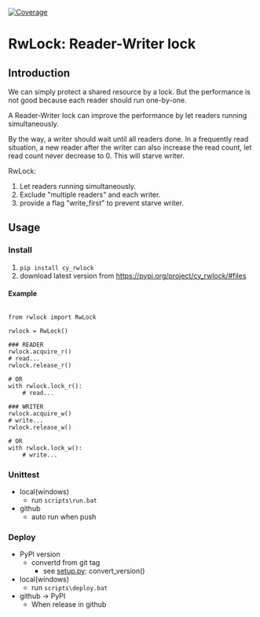 [![Coverage](https://codecov.io/gh/cy-arduino/cy_rwlock/branch/master/graph/badge.svg)](https://codecov.io/gh/cy-arduino/cy_rwlock)


# RwLock: Reader-Writer lock

## Introduction
We can simply protect a shared resource by a lock. But the performance is not
good because each reader should run one-by-one.

A Reader-Writer lock can improve the performance by let readers running 
simultaneously.

By the way, a writer should wait until all readers done.
In a frequently read situation, a new reader after the writer can also increase
the read count, let read count never decrease to 0. 
This will starve writer.

RwLock:
1. Let readers running simultaneously.
1. Exclude "multiple readers" and each writer.
1. provide a flag "write_first" to prevent starve writer.

## Usage

### Install
1. `pip install cy_rwlock`
1. download latest version from https://pypi.org/project/cy_rwlock/#files

#### Example
<pre><code>
from rwlock import RwLock

rwlock = RwLock()

### READER
rwlock.acquire_r()
# read...
rwlock.release_r()

# OR
with rwlock.lock_r():
    # read...

### WRITER
rwlock.acquire_w()
# write...
rwlock.release_w()

# OR
with rwlock.lock_w():
    # write...
</code></pre>

### Unittest
* local(windows)
    * run `scripts\run.bat`
* github
    * auto run when push

### Deploy
* PyPI version
    * convertd from git tag
        * see [setup.py](https://github.com/cy-arduino/cy_rwlock/blob/master/setup.py): convert_version()
* local(windows)
    * run `scripts\deploy.bat`
* github -> PyPI
    * When release in github

